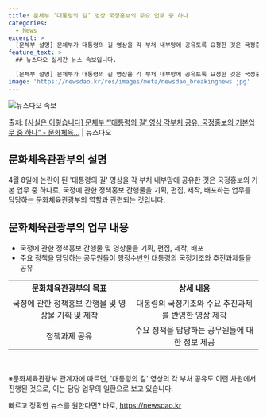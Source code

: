 ```yaml
---
title: 문체부 ‘대통령의 길’ 영상 국정홍보의 주요 업무 중 하나
categories:
  - News
excerpt: >
  [문체부 설명] 문체부가 대통령의 길 영상을 각 부처 내부망에 공유토록 요청한 것은 국정홍보의 기본업무 중 …
feature_text: >
  ## 뉴스다오 실시간 뉴스 속보입니다.

  [문체부 설명] 문체부가 대통령의 길 영상을 각 부처 내부망에 공유토록 요청한 것은 국정홍보의 기본업무 중 …
image: 'https://newsdao.kr/res/images/meta/newsdao_breakingnews.jpg'
---
```


![뉴스다오 속보](https://newsdao.kr/res/images/meta/newsdao_breakingnews.jpg)

<p>출처: <a href="https://newsdao.kr/3541" rel="dofollow">[사실은 이렇습니다] 문체부 “‘대통령의 길’ 영상 각부처 공유, 국정홍보의 기본업무 중 하나” - 문화체육…</a> | 뉴스다오</p>

<h2 data-ke-size="size26">문화체육관광부의 설명</h2>
<p data-ke-size="size16">4월 8일에 논란이 된 '대통령의 길' 영상을 각 부처 내부망에 공유한 것은 국정홍보의 기본 업무 중 하나로, 국정에 관한 정책홍보 간행물을 기획, 편집, 제작, 배포하는 업무를 담당하는 문화체육관광부의 역할과 관련되는 것입니다.</p>

<h2 data-ke-size="size26">문화체육관광부의 업무 내용</h2>
<ul>
  <li>국정에 관한 정책홍보 간행물 및 영상물을 기획, 편집, 제작, 배포</li>
  <li>주요 정책을 담당하는 공무원들이 행정수반인 대통령의 국정기조와 추진과제들을 공유</li>
</ul>

<table>
  <tr>
    <td style="text-align: center; height: 17px;"><b>문화체육관광부의 목표</b></td>
    <td style="text-align: center; height: 17px;"><b>상세 내용</b></td>
  </tr>
  <tr>
    <td style="text-align: center; height: 17px;">국정에 관한 정책홍보 간행물 및 영상물 기획 및 제작</td>
    <td style="text-align: center; height: 17px;">대통령의 국정기조와 주요 추진과제를 반영한 영상 제작</td>
  </tr>
  <tr>
    <td style="text-align: center; height: 17px;">정책과제 공유</td>
    <td style="text-align: center; height: 17px;">주요 정책을 담당하는 공무원들에 대한 정보 제공</td>
  </tr>
</table>

<p data-ke-size="size16">&nbsp;</p>

<p data-ke-size="size16">※문화체육관광부 관계자에 따르면, '대통령의 길' 영상의 각 부처 공유도 이런 차원에서 진행된 것으로, 이는 담당 업무의 일환으로 보고 있습니다.</p>
 

빠르고 정확한 뉴스를 원한다면? 바로, <a href="https://newsdao.kr" rel="dofollow">https://newsdao.kr</a>


